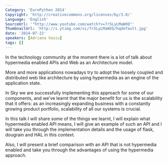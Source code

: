 ```yaml
---
Category: 'EuroPython 2014'
Copyright: 'http://creativecommons.org/licenses/by/3.0/'
Language: 'English'
SourceUrl: '"http://www.youtube.com/watch?v=7rSLyLMaWXQ"'
ThumbnailUrl: 'http://i.ytimg.com/vi/7rSLyLMaWXQ/hqdefault.jpg'
date: '2014-07-22'
speakers: [Adriana Vasiu]
tags: []
---
```

In the technology community at the moment there is a lot of talk about hypermedia enabled APIs and Web as an Architecture model.
 
 More and more applications nowadays try to adopt the loosely coupled and distributed web like architecture by using hypermedia as an engine of the application state.
 
In Sky we are successfully implementing this approach for some of our components, and we’ve learnt that the major benefit for us is the scalability that it offers: as an increasingly expanding business with a constantly growing product portfolio, scalability of all our systems is crucial.
 
In this talk I will share some of the things we learnt, I will explain what hypermedia enabled API means, I will give an example of such an API and I will take you through the implementation details and the usage of flask, dougrain and HAL in this context.
 
Also, I will present a brief comparison with an API that is not hypermedia enabled and take you through the advantages of using the hypermedia approach.